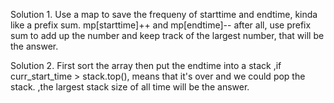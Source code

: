 Solution 1.
Use a map to save the frequeny of starttime and endtime, kinda like a prefix sum. 
mp[starttime]++ and mp[endtime]--
after all, use prefix sum to add up the number and keep track of the largest number, that will be the answer.

Solution 2.
First sort the array
then put the endtime into a stack
,if curr_start_time > stack.top(), means that it's over and we could pop the stack.
,the largest stack size of all time will be the answer.

